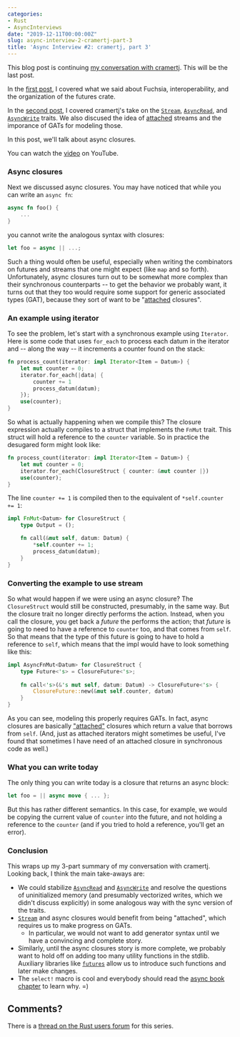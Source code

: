 ```yaml
---
categories:
- Rust
- AsyncInterviews
date: "2019-12-11T00:00:00Z"
slug: async-interview-2-cramertj-part-3
title: 'Async Interview #2: cramertj, part 3'
---
```


This blog post is continuing [my conversation with
cramertj][first post]. This
will be the last post.

In the [first post], I covered what we said about Fuchsia,
interoperability, and the organization of the futures crate. 

In the [second post], I covered cramertj's take on the [`Stream`],
[`AsyncRead`], and [`AsyncWrite`] traits. We also discused the idea of
[attached] streams and the imporance of GATs for modeling those.

[`Stream`]: https://docs.rs/futures-core/0.3.1/futures_core/stream/trait.Stream.html
[`AsyncRead`]: https://docs.rs/futures/0.3.1/futures/io/trait.AsyncRead.html
[`AsyncWrite`]: https://docs.rs/futures/0.3.1/futures/io/trait.AsyncWrite.html
[attached]: http://smallcultfollowing.com/babysteps/blog/2019/12/10/async-interview-2-cramertj-part-2/#terminology-note-detachedattached-instead-of-streaming

In this post, we'll talk about async closures.

You can watch the [video] on YouTube.

[first post]: http://smallcultfollowing.com/babysteps/blog/2019/12/09/async-interview-2-cramertj/
[second post]: http://smallcultfollowing.com/babysteps/blog/2019/12/10/async-interview-2-cramertj-part-2/
[video]: https://youtu.be/NF_qyiypnOs

### Async closures

Next we discussed async closures. You may have noticed that while you
can write an `async fn`:

```rust
async fn foo() {
    ...
}
```

you cannot write the analogous syntax with closures:

```rust
let foo = async || ...;
```

Such a thing would often be useful, especially when writing the
combinators on futures and streams that one might expect (like `map`
and so forth). Unfortunately, async closures turn out to be somewhat
more complex than their synchronous counterparts -- to get the
behavior we probably want, it turns out that they too would require
some support for generic associated types (GAT), because they sort of
want to be "[attached] closures".

### An example using iterator

To see the problem, let's start with a synchronous example using
`Iterator`. Here is some code that uses `for_each` to process each
datum in the iterator and -- along the way -- it increments a counter
found on the stack:

```rust
fn process_count(iterator: impl Iterator<Item = Datum>) {
    let mut counter = 0;
    iterator.for_each(|data| {
        counter += 1
        process_datum(datum);
    });
    use(counter);
}
```

So what is actually happening when we compile this? The closure expression
actually compiles to a struct that implements the `FnMut` trait. This struct
will hold a reference to the `counter` variable. So in practice the desugared
form might look like:

```rust
fn process_count(iterator: impl Iterator<Item = Datum>) {
    let mut counter = 0;
    iterator.for_each(ClosureStruct { counter: &mut counter |})
    use(counter);
}
```

The line `counter += 1` is compiled then to the equivalent of `*self.counter += 1`:

```rust
impl FnMut<Datum> for ClosureStruct {
    type Output = ();

    fn call(&mut self, datum: Datum) {
        *self.counter += 1;
        process_datum(datum);
    }
}
```

### Converting the example to use stream

So what would happen if we were using an async closure? The
`ClosureStruct` would still be constructed, presumably, in the same
way. But the closure trait no longer directly performs the
action. Instead, when you call the closure, you get back a *future*
the performs the action; that *future* is going to need to have a
reference to `counter` too, and that comes from `self`. So that means
that the type of this future is going to have to hold a reference to
`self`, which means that the impl would have to look something like
this:

```rust
impl AsyncFnMut<Datum> for ClosureStruct {
    type Future<'s> = ClosureFuture<'s>;
    
    fn call<'s>(&'s mut self, datum: Datum) -> ClosureFuture<'s> {
        ClosureFuture::new(&mut self.counter, datum)
    }
}
```

As you can see, modeling this properly requires GATs. In fact, async
closures are basically ["attached"] closures which return a value that
borrows from `self`. (And, just as attached iterators might sometimes
be useful, I've found that sometimes I have need of an attached
closure in synchronous code as well.)

["attached"]: http://smallcultfollowing.com/babysteps/blog/2019/12/10/async-interview-2-cramertj-part-2/#terminology-note-detachedattached-instead-of-streaming

### What you can write today

The only thing you can write today is a closure that returns an async
block:

```rust
let foo = || async move { ... };
```

But this has rather different semantics. In this case, for example, we
would be copying the current value of `counter` into the future, and
not holding a reference to the `counter` (and if you tried to hold a
reference, you'll get an error).

### Conclusion

This wraps up my 3-part summary of my conversation with cramertj.
Looking back, I think the main take-aways are:

* We could stabilize [`AsyncRead`] and [`AsyncWrite`] and resolve the
  questions of uninitialized memory (and presumably vectorized writes,
  which we didn't discuss explicitly) in some analogous way with the
  sync version of the traits.
* [`Stream`] and async closures would benefit from being "attached",
  which requires us to make progress on GATs.
    * In particular, we would not want to add generator syntax until
      we have a convincing and complete story.
* Similarly, until the async closures story is more complete, we
  probably want to hold off on adding too many utility functions in
  the stdlib. Auxiliary libraries like [`futures`] allow us to
  introduce such functions and later make changes.
* The `select!` macro is cool and everybody should read the
  [async book chapter] to learn why. =)
  
## Comments?

There is a [thread on the Rust users forum](https://users.rust-lang.org/t/async-interviews/35167/) for this series.
  
[`futures`]: https://github.com/rust-lang-nursery/futures-rs/
[async book chapter]: https://rust-lang.github.io/async-book/06_multiple_futures/03_select.html
